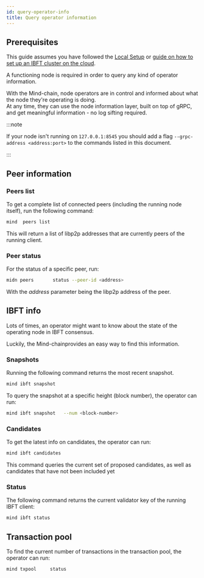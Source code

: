 ```yaml
---
id: query-operator-info
title: Query operator information
---
```


## Prerequisites

This guide assumes you have followed the [Local Setup](/docs/get-started/set-up-ibft-locally) or [guide on how to set up an IBFT cluster on the cloud](/docs/get-started/set-up-ibft-on-the-cloud).

A functioning node is required in order to query any kind of operator information.

With the Mind-chain, node operators are in control and informed about what the node they're operating is doing.<br />
At any time, they can use the node information layer, built on top of gRPC, and get meaningful information - no log sifting required.

:::note

If your node isn't running on `127.0.0.1:8545` you should add a flag `--grpc-address <address:port>` to the commands listed in this document.

:::

## Peer information

### Peers list

To get a complete list of connected peers (including the running node itself), run the following command:
````bash
mind  peers list  	
````

This will return a list of libp2p addresses that are currently peers of the running client.

### Peer status

For the status of a specific peer, run:
````bash
midn peers  	 status --peer-id <address>
````
With the *address* parameter being the libp2p address of the peer.

## IBFT info

Lots of times, an operator might want to know about the state of the operating node in IBFT consensus.

Luckily, the Mind-chainprovides an easy way to find this information.

### Snapshots

Running the following command returns the most recent snapshot.
````bash
mind ibft snapshot 	
````
To query the snapshot at a specific height (block number), the operator can run:
````bash
mind ibft snapshot 	 --num <block-number>
````

### Candidates

To get the latest info on candidates, the operator can run:
````bash
mind ibft candidates
````
This command queries the current set of proposed candidates, as well as candidates that have not been included yet

### Status

The following command returns the current validator key of the running IBFT client:
````bash
mind ibft status
````

## Transaction pool

To find the current number of transactions in the transaction pool, the operator can run:
````bash
mind txpool  	status
````
